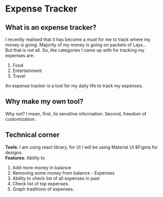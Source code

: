 # Expense Tracker

## What is an expense tracker?

I recently realised that it has become a must for me to track where my money is going.
Majority of my money is going on packets of Lays...
<br>
But that is not all. So, the categories I came up with for tracking my expenses are:

1) Food
2) Entertainment
3) Travel

An expense tracker is a tool for my daily life to track my expenses.

## Why make my own tool?

Why not? I mean, first, its sensitive information. Second, freedom of customization.

## Technical corner

**Tools**: I am using react library, for UI I will be using Material UI &Figma for designs.
<br>
**Features**: Ability to

1) Add more money in balance
2) Removing some money from balance - Expenses
3) Ability to check list of all expenses in past
4) Check list of top expenses.
5) Graph traditions of expenses.
